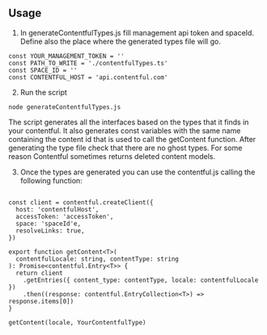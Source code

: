 ## Usage

1. In generateContentfulTypes.js fill management api token and spaceId. Define also the place where the generated types file will go.
```
const YOUR_MANAGEMENT_TOKEN = ''
const PATH_TO_WRITE = './contentfulTypes.ts'
const SPACE_ID = ''
const CONTENTFUL_HOST = 'api.contentful.com'
```

2. Run the script
```
node generateContentfulTypes.js
```
The script generates all the interfaces based on the types that it finds in your contentful. It also generates const variables with the same name containing the content id that is used to call the getContent function. After generating the type file check that there are no ghost types. For some reason Contentful sometimes returns deleted content models.

3. Once the types are generated you can use the contentful.js calling the following function:

```

const client = contentful.createClient({
  host: 'contentfulHost',
  accessToken: 'accessToken',
  space: 'spaceId'e,
  resolveLinks: true,
})

export function getContent<T>(
  contentfulLocale: string, contentType: string
): Promise<contentful.Entry<T>> {
  return client
    .getEntries({ content_type: contentType, locale: contentfulLocale })
    .then((response: contentful.EntryCollection<T>) => response.items[0])
}

getContent(locale, YourContentfulType)

```
